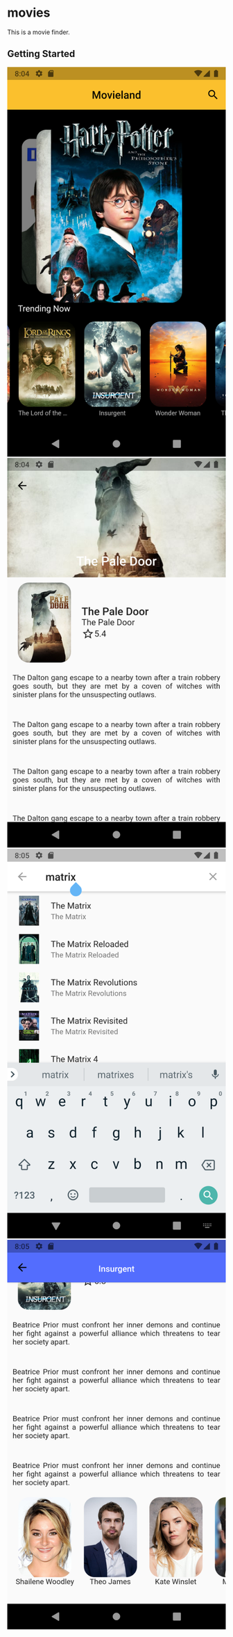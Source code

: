 # movies

This is a movie finder. 

## Getting Started

![Home app image](/assets/img_git/home.png)
![Home app image](/assets/img_git/info.png)
![Home app image](/assets/img_git/search.png)
![Home app image](/assets/img_git/cast.png)
